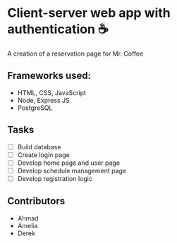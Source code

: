 #  Client-server web app with authentication :coffee:	

A creation of a reservation page for Mr. Coffee

## Frameworks used:

- HTML, CSS, JavaScript
- Node, Express JS 
- PostgreSQL

## Tasks 

- [ ] Build database
- [ ] Create login page
- [ ] Develop home page and user page
- [ ] Develop schedule management page
- [ ] Develop registration logic

## Contributors 

- Ahmad 
- Amelia
- Derek 
